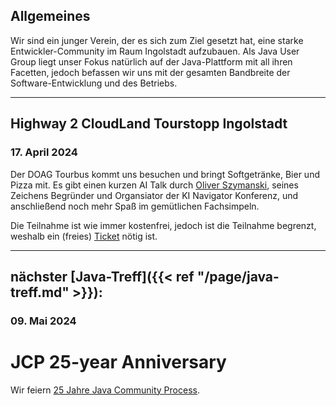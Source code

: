 ## Allgemeines

Wir sind ein junger Verein, der es sich zum Ziel gesetzt hat, eine starke Entwickler-Community im Raum Ingolstadt aufzubauen.
Als Java User Group liegt unser Fokus natürlich auf der Java-Plattform mit all ihren Facetten, jedoch befassen wir uns mit der gesamten Bandbreite der Software-Entwicklung und des Betriebs.

---

## Highway 2 CloudLand Tourstopp Ingolstadt
### 17. April 2024

Der DOAG Tourbus kommt uns besuchen und bringt Softgetränke, Bier und Pizza mit.
Es gibt einen kurzen AI Talk durch [Oliver Szymanski](https://www.doag.org/de/persondetails/11154/), seines Zeichens Begründer und Organsiator der KI Navigator Konferenz, und anschließend noch mehr Spaß im gemütlichen Fachsimpeln.

Die Teilnahme ist wie immer kostenfrei, jedoch ist die Teilnahme begrenzt, weshalb ein (freies) [Ticket](https://meine.doag.org/shop/prd.1083.tourstopp-ingolstadt/) nötig ist.

---

## nächster [Java-Treff]({{< ref "/page/java-treff.md" >}}):
### 09. Mai 2024

# JCP 25-year Anniversary

Wir feiern [25 Jahre Java Community Process](https://jcp.org/en/press/news/JCP_25_Year_Anniversary).
